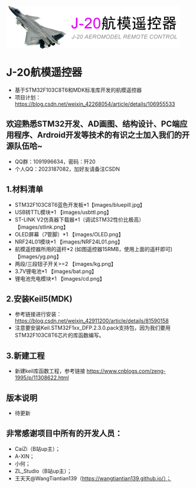 ![Alt text](https://github.com/Cai-Zi/STM32_RC_Transmitter/blob/master/images/logo.png)
# J-20航模遥控器
 - 基于STM32F103C8T6和MDK标准库开发的航模遥控器
 - 项目计划：https://blog.csdn.net/weixin_42268054/article/details/106955533 

## 欢迎熟悉STM32开发、AD画图、结构设计、PC端应用程序、Ardroid开发等技术的有识之士加入我们的开源队伍哈~
 - QQ群：1091996634，密码：歼20
 - 个人QQ：2023187082，加好友请备注CSDN

## 1.材料清单 
- STM32F103C8T6蓝色开发板*1【images/bluepill.jpg】
- USB转TTL模块*1 【images/usbttl.png】
- ST-LINK V2仿真器下载器*1（调试STM32性价比极高）【images/stlink.png】
- OLED屏幕（7管脚）*1 【images/OLED.png】
- NRF24L01模块*1 【images/NRF24L01.png】
- 航模遥控器所用的遥杆*2 (如图遥控器15RMB，使用上面的遥杆即可) 【images/yg.png】
- 两段/三段钮子开关>=2 【images/kg.png】
- 3.7V锂电池*1 【images/bat.png】
- 锂电池充电模块*1 【images/cd.png】

## 2.安装Keil5(MDK) 
- 参考链接进行安装：https://blog.csdn.net/weixin_42911200/article/details/81590158
- 注意要安装Keil.STM32F1xx_DFP.2.3.0.pack支持包，因为我们要用STM32F103C8T6芯片的库函数编写。

## 3.新建工程 
- 新建keil库函数工程，参考链接 https://www.cnblogs.com/zeng-1995/p/11308622.html

## 版本说明
- 待更新

## 非常感谢项目中所有的开发人员：
 * CaiZi（B站up主）；
 * A-XIN；
 * 小何；
 * ZL_Studio（B站up主）；
 * 王天天@WangTiantian139（https://wangtiantian139.github.io/）；


